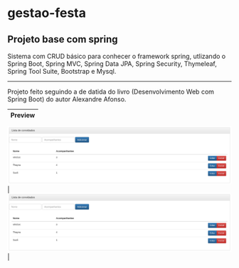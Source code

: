 # gestao-festa
Projeto base com spring
---
Sistema com CRUD básico para conhecer o framework spring, utlizando o Spring Boot, Spring MVC, Spring Data JPA, Spring Security, Thymeleaf, Spring Tool Suite, Bootstrap e Mysql.

---
Projeto feito seguindo a de datida do livro (Desenvolvimento Web com Spring Boot) do autor Alexandre Afonso.


| Preview |
| ------- |
![page](https://raw.githubusercontent.com/Viniciustertuliano/gestao-festa/master/.github/listaConvidados.png)
|<img alt="page" title="#page" src=".github/listaConvidados.png"/>|